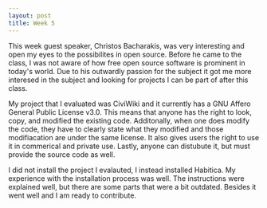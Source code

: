 ```yaml
---
layout: post
title: Week 5
---
```


This week guest speaker, Christos Bacharakis, was very interesting and open my eyes to the possibilites in open source. Before he came to the class, I was not aware of how free open source software is prominent in today's world. Due to his outwardly passion for the subject it got me more interesed in the subject and looking for projects I can be part of after this class.  


My project that I evaluated was CiviWiki and it currently has a GNU Affero General Public License v3.0. This means that anyone has the right to look, copy, and modified the existing code. Additonally, when one does modify the code, they have to clearly state what they modified and those modifiacation are under the same license. It also gives users the right to use it in commerical and private use. Lastly, anyone can distubute it, but must provide the source code as well.  

I did not install the project I evalauted, I instead installed Habitica. My experience with the installation process was well. The instructions were explained well, but there are some parts that were a bit outdated. Besides it went well and I am ready to contribute.

